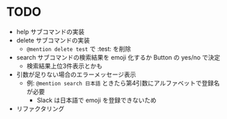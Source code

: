 # TODO

- help サブコマンドの実装
- delete サブコマンドの実装
    - `@mention delete test` で :test: を削除
- search サブコマンドの検索結果を emoji 化するか Button の yes/no で決定
    - 検索結果上位3件表示とかも
- 引数が足りない場合のエラーメッセージ表示
    - 例: `@mention search 日本語` ときたら第4引数にアルファベットで登録名が必要
        - Slack は日本語で emoji を登録できないため
- リファクタリング
